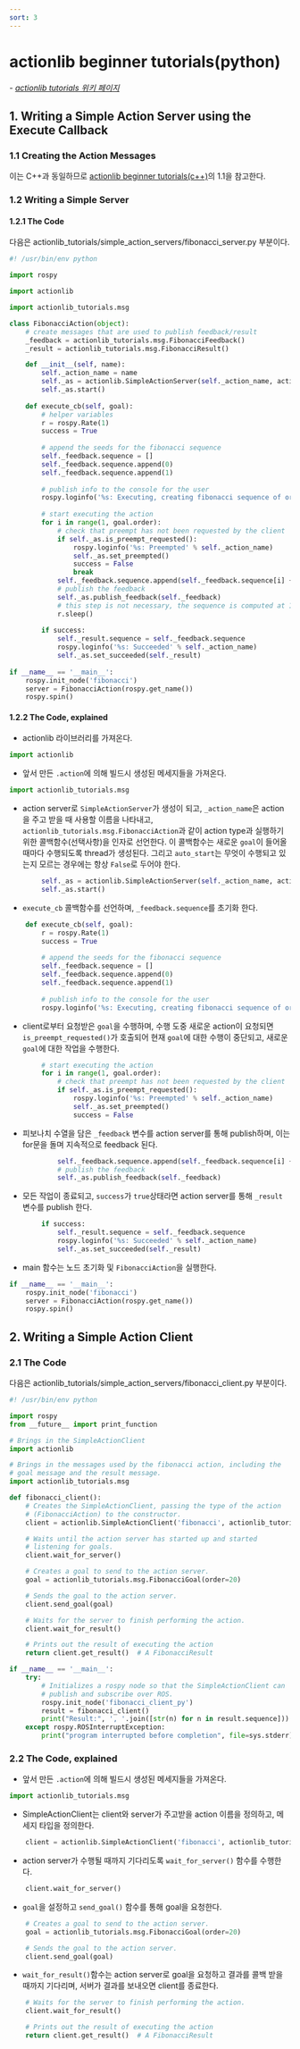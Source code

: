 ```yaml
---
sort: 3
---
```


# actionlib beginner tutorials(python)

*- [actionlib tutorials 위키 페이지](http://wiki.ros.org/actionlib/Tutorials)*

## 1. Writing a Simple Action Server using the Execute Callback

### 1.1 Creating the Action Messages
이는 C++과 동일하므로 [actionlib beginner tutorials(c++)](/0001ROS/0001ROS1/0002Intermediate/0001Actionlib/0002actionlibBeginnerTutorials_cpp.html)의 1.1을 참고한다.

### 1.2 Writing a Simple Server
#### 1.2.1 The Code
다음은 actionlib_tutorials/simple_action_servers/fibonacci_server.py 부분이다.
```python
#! /usr/bin/env python

import rospy

import actionlib

import actionlib_tutorials.msg

class FibonacciAction(object):
    # create messages that are used to publish feedback/result
    _feedback = actionlib_tutorials.msg.FibonacciFeedback()
    _result = actionlib_tutorials.msg.FibonacciResult()

    def __init__(self, name):
        self._action_name = name
        self._as = actionlib.SimpleActionServer(self._action_name, actionlib_tutorials.msg.FibonacciAction, execute_cb=self.execute_cb, auto_start = False)
        self._as.start()
      
    def execute_cb(self, goal):
        # helper variables
        r = rospy.Rate(1)
        success = True
        
        # append the seeds for the fibonacci sequence
        self._feedback.sequence = []
        self._feedback.sequence.append(0)
        self._feedback.sequence.append(1)
        
        # publish info to the console for the user
        rospy.loginfo('%s: Executing, creating fibonacci sequence of order %i with seeds %i, %i' % (self._action_name, goal.order, self._feedback.sequence[0], self._feedback.sequence[1]))
        
        # start executing the action
        for i in range(1, goal.order):
            # check that preempt has not been requested by the client
            if self._as.is_preempt_requested():
                rospy.loginfo('%s: Preempted' % self._action_name)
                self._as.set_preempted()
                success = False
                break
            self._feedback.sequence.append(self._feedback.sequence[i] + self._feedback.sequence[i-1])
            # publish the feedback
            self._as.publish_feedback(self._feedback)
            # this step is not necessary, the sequence is computed at 1 Hz for demonstration purposes
            r.sleep()
          
        if success:
            self._result.sequence = self._feedback.sequence
            rospy.loginfo('%s: Succeeded' % self._action_name)
            self._as.set_succeeded(self._result)
        
if __name__ == '__main__':
    rospy.init_node('fibonacci')
    server = FibonacciAction(rospy.get_name())
    rospy.spin()
```
#### 1.2.2 The Code, explained
* actionlib 라이브러리를 가져온다.
```python
import actionlib
```

* 앞서 만든 `.action`에 의해 빌드시 생성된 메세지들을 가져온다.
```python
import actionlib_tutorials.msg
```

* action server로 `SimpleActionServer`가 생성이 되고, `_action_name`은 action을 주고 받을 때 사용할 이름을 나타내고, `actionlib_tutorials.msg.FibonacciAction`과 같이 action type과 실행하기 위한 콜백함수(선택사항)을 인자로 선언한다. 이 콜백함수는 새로운 `goal`이 들어올 때마다 수행되도록 thread가 생성된다. 그리고 `auto_start`는 무엇이 수행되고 있는지 모르는 경우에는 항상 `False`로 두어야 한다.
```python
        self._as = actionlib.SimpleActionServer(self._action_name, actionlib_tutorials.msg.FibonacciAction, execute_cb=self.execute_cb, auto_start = False)
        self._as.start()
```

* `execute_cb` 콜백함수를 선언하며, `_feedback.sequence`를 초기화 한다.
```python
    def execute_cb(self, goal):
        r = rospy.Rate(1)
        success = True
        
        # append the seeds for the fibonacci sequence
        self._feedback.sequence = []
        self._feedback.sequence.append(0)
        self._feedback.sequence.append(1)
        
        # publish info to the console for the user
        rospy.loginfo('%s: Executing, creating fibonacci sequence of order %i with seeds %i, %i' % (self._action_name, goal.order, self._feedback.sequence[0], self._feedback.sequence[1]))
```

* client로부터 요청받은 `goal`을 수행하며, 수행 도중 새로운 action이 요청되면 `is_preempt_requested()`가 호출되어 현재 `goal`에 대한 수행이 중단되고, 새로운 `goal`에 대한 작업을 수행한다.
```python
        # start executing the action
        for i in range(1, goal.order):
            # check that preempt has not been requested by the client
            if self._as.is_preempt_requested():
                rospy.loginfo('%s: Preempted' % self._action_name)
                self._as.set_preempted()
                success = False
```

* 피보나치 수열을 담은 `_feedback` 변수를 action server를 통해 publish하며, 이는 for문을 돌며 지속적으로 feedback 된다.
```python
            self._feedback.sequence.append(self._feedback.sequence[i] + self._feedback.sequence[i-1])
            # publish the feedback
            self._as.publish_feedback(self._feedback)
```

* 모든 작업이 종료되고, `success`가 `true`상태라면 action server를 통해 `_result` 변수를 publish 한다.
```python
        if success:
            self._result.sequence = self._feedback.sequence
            rospy.loginfo('%s: Succeeded' % self._action_name)
            self._as.set_succeeded(self._result)
```

* main 함수는 노드 초기화 및 `FibonacciAction`을 실행한다.
```python
if __name__ == '__main__':
    rospy.init_node('fibonacci')
    server = FibonacciAction(rospy.get_name())
    rospy.spin()
```

## 2. Writing a Simple Action Client

### 2.1 The Code
다음은 actionlib_tutorials/simple_action_servers/fibonacci_client.py 부분이다.
```python
#! /usr/bin/env python

import rospy
from __future__ import print_function

# Brings in the SimpleActionClient
import actionlib

# Brings in the messages used by the fibonacci action, including the
# goal message and the result message.
import actionlib_tutorials.msg

def fibonacci_client():
    # Creates the SimpleActionClient, passing the type of the action
    # (FibonacciAction) to the constructor.
    client = actionlib.SimpleActionClient('fibonacci', actionlib_tutorials.msg.FibonacciAction)

    # Waits until the action server has started up and started
    # listening for goals.
    client.wait_for_server()

    # Creates a goal to send to the action server.
    goal = actionlib_tutorials.msg.FibonacciGoal(order=20)

    # Sends the goal to the action server.
    client.send_goal(goal)

    # Waits for the server to finish performing the action.
    client.wait_for_result()

    # Prints out the result of executing the action
    return client.get_result()  # A FibonacciResult

if __name__ == '__main__':
    try:
        # Initializes a rospy node so that the SimpleActionClient can
        # publish and subscribe over ROS.
        rospy.init_node('fibonacci_client_py')
        result = fibonacci_client()
        print("Result:", ', '.join([str(n) for n in result.sequence]))
    except rospy.ROSInterruptException:
        print("program interrupted before completion", file=sys.stderr)
```

### 2.2 The Code, explained
* 앞서 만든 `.action`에 의해 빌드시 생성된 메세지들을 가져온다.
```python
import actionlib_tutorials.msg
```

* SimpleActionClient는 client와 server가 주고받을 action 이름을 정의하고, 메세지 타입을 정의한다.
```python
    client = actionlib.SimpleActionClient('fibonacci', actionlib_tutorials.msg.FibonacciAction)
```

* action server가 수행될 때까지 기다리도록 `wait_for_server()` 함수를 수행한다.
```python
    client.wait_for_server()
```

* `goal`을 설정하고 `send_goal()` 함수를 통해 goal을 요청한다.
```python
    # Creates a goal to send to the action server.
    goal = actionlib_tutorials.msg.FibonacciGoal(order=20)

    # Sends the goal to the action server.
    client.send_goal(goal)
```

* `wait_for_result()`함수는 action server로 goal을 요청하고 결과를 콜백 받을 때까지 기다리며, 서버가 결과를 보내오면 client를 종료한다.
```python
    # Waits for the server to finish performing the action.
    client.wait_for_result()

    # Prints out the result of executing the action
    return client.get_result()  # A FibonacciResult
```
